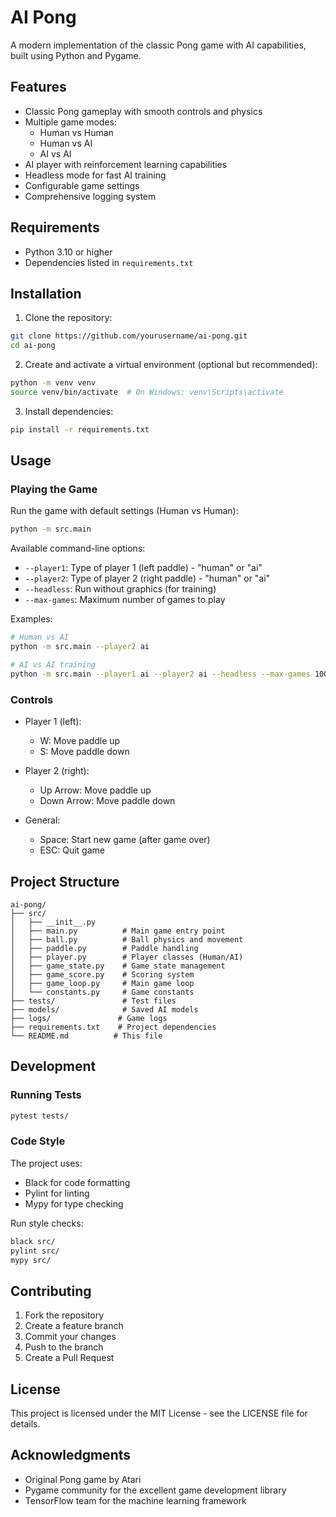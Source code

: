 # AI Pong

A modern implementation of the classic Pong game with AI capabilities, built using Python and Pygame.

## Features

- Classic Pong gameplay with smooth controls and physics
- Multiple game modes:
  - Human vs Human
  - Human vs AI
  - AI vs AI
- AI player with reinforcement learning capabilities
- Headless mode for fast AI training
- Configurable game settings
- Comprehensive logging system

## Requirements

- Python 3.10 or higher
- Dependencies listed in `requirements.txt`

## Installation

1. Clone the repository:
```bash
git clone https://github.com/yourusername/ai-pong.git
cd ai-pong
```

2. Create and activate a virtual environment (optional but recommended):
```bash
python -m venv venv
source venv/bin/activate  # On Windows: venv\Scripts\activate
```

3. Install dependencies:
```bash
pip install -r requirements.txt
```

## Usage

### Playing the Game

Run the game with default settings (Human vs Human):
```bash
python -m src.main
```

Available command-line options:
- `--player1`: Type of player 1 (left paddle) - "human" or "ai"
- `--player2`: Type of player 2 (right paddle) - "human" or "ai"
- `--headless`: Run without graphics (for training)
- `--max-games`: Maximum number of games to play

Examples:
```bash
# Human vs AI
python -m src.main --player2 ai

# AI vs AI training
python -m src.main --player1 ai --player2 ai --headless --max-games 1000
```

### Controls

- Player 1 (left):
  - W: Move paddle up
  - S: Move paddle down

- Player 2 (right):
  - Up Arrow: Move paddle up
  - Down Arrow: Move paddle down

- General:
  - Space: Start new game (after game over)
  - ESC: Quit game

## Project Structure

```
ai-pong/
├── src/
│   ├── __init__.py
│   ├── main.py          # Main game entry point
│   ├── ball.py          # Ball physics and movement
│   ├── paddle.py        # Paddle handling
│   ├── player.py        # Player classes (Human/AI)
│   ├── game_state.py    # Game state management
│   ├── game_score.py    # Scoring system
│   ├── game_loop.py     # Main game loop
│   └── constants.py     # Game constants
├── tests/               # Test files
├── models/              # Saved AI models
├── logs/               # Game logs
├── requirements.txt    # Project dependencies
└── README.md          # This file
```

## Development

### Running Tests

```bash
pytest tests/
```

### Code Style

The project uses:
- Black for code formatting
- Pylint for linting
- Mypy for type checking

Run style checks:
```bash
black src/
pylint src/
mypy src/
```

## Contributing

1. Fork the repository
2. Create a feature branch
3. Commit your changes
4. Push to the branch
5. Create a Pull Request

## License

This project is licensed under the MIT License - see the LICENSE file for details.

## Acknowledgments

- Original Pong game by Atari
- Pygame community for the excellent game development library
- TensorFlow team for the machine learning framework 
